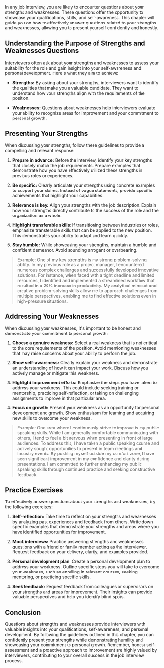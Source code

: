 
In any job interview, you are likely to encounter questions about your strengths and weaknesses. These questions offer the opportunity to showcase your qualifications, skills, and self-awareness. This chapter will guide you on how to effectively answer questions related to your strengths and weaknesses, allowing you to present yourself confidently and honestly.

Understanding the Purpose of Strengths and Weaknesses Questions
---------------------------------------------------------------

Interviewers often ask about your strengths and weaknesses to assess your suitability for the role and gain insight into your self-awareness and personal development. Here's what they aim to achieve:

* **Strengths:** By asking about your strengths, interviewers want to identify the qualities that make you a valuable candidate. They want to understand how your strengths align with the requirements of the position.

* **Weaknesses:** Questions about weaknesses help interviewers evaluate your ability to recognize areas for improvement and your commitment to personal growth.

Presenting Your Strengths
-------------------------

When discussing your strengths, follow these guidelines to provide a compelling and relevant response:

1. **Prepare in advance:** Before the interview, identify your key strengths that closely match the job requirements. Prepare examples that demonstrate how you have effectively utilized these strengths in previous roles or experiences.

2. **Be specific:** Clearly articulate your strengths using concrete examples to support your claims. Instead of vague statements, provide specific achievements that highlight your capabilities.

3. **Relevance is key:** Align your strengths with the job description. Explain how your strengths directly contribute to the success of the role and the organization as a whole.

4. **Highlight transferable skills:** If transitioning between industries or roles, emphasize transferable skills that can be applied to the new position. This demonstrates your ability to adapt and learn quickly.

5. **Stay humble:** While showcasing your strengths, maintain a humble and confident demeanor. Avoid sounding arrogant or overbearing.

> Example: One of my key strengths is my strong problem-solving ability. In my previous role as a project manager, I encountered numerous complex challenges and successfully developed innovative solutions. For instance, when faced with a tight deadline and limited resources, I identified and implemented a streamlined workflow that resulted in a 20% increase in productivity. My analytical mindset and creative problem-solving skills allow me to approach challenges from multiple perspectives, enabling me to find effective solutions even in high-pressure situations.

Addressing Your Weaknesses
--------------------------

When discussing your weaknesses, it's important to be honest and demonstrate your commitment to personal growth:

1. **Choose a genuine weakness:** Select a real weakness that is not critical to the core requirements of the position. Avoid mentioning weaknesses that may raise concerns about your ability to perform the job.

2. **Show self-awareness:** Clearly explain your weakness and demonstrate an understanding of how it can impact your work. Discuss how you actively manage or mitigate this weakness.

3. **Highlight improvement efforts:** Emphasize the steps you have taken to address your weakness. This could include seeking training or mentorship, practicing self-reflection, or taking on challenging assignments to improve in that particular area.

4. **Focus on growth:** Present your weakness as an opportunity for personal development and growth. Show enthusiasm for learning and acquiring new skills to overcome your weakness.

> Example: One area where I continuously strive to improve is my public speaking skills. While I am generally comfortable communicating with others, I tend to feel a bit nervous when presenting in front of large audiences. To address this, I have taken a public speaking course and actively sought opportunities to present in team meetings and industry events. By pushing myself outside my comfort zone, I have seen significant improvement in my confidence and clarity during presentations. I am committed to further enhancing my public speaking skills through continued practice and seeking constructive feedback.

Practice Exercises
------------------

To effectively answer questions about your strengths and weaknesses, try the following exercises:

1. **Self-reflection:** Take time to reflect on your strengths and weaknesses by analyzing past experiences and feedback from others. Write down specific examples that demonstrate your strengths and areas where you have identified opportunities for improvement.

2. **Mock interviews:** Practice answering strengths and weaknesses questions with a friend or family member acting as the interviewer. Request feedback on your delivery, clarity, and examples provided.

3. **Personal development plan:** Create a personal development plan to address your weakness. Outline specific steps you will take to overcome your weakness, such as enrolling in relevant courses, seeking mentoring, or practicing specific skills.

4. **Seek feedback:** Request feedback from colleagues or supervisors on your strengths and areas for improvement. Their insights can provide valuable perspectives and help you identify blind spots.

Conclusion
----------

Questions about strengths and weaknesses provide interviewers with valuable insights into your qualifications, self-awareness, and personal development. By following the guidelines outlined in this chapter, you can confidently present your strengths while demonstrating humility and showcasing your commitment to personal growth. Remember, honest self-assessment and a proactive approach to improvement are highly valued by interviewers, contributing to your overall success in the job interview process.
